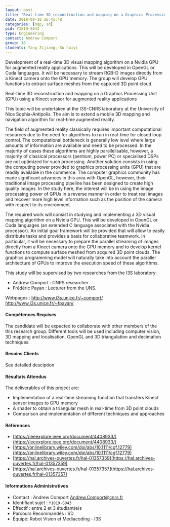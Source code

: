 ```yaml
---
layout: post
title: "Real-time 3D reconstruction and mapping on a Graphics Processing Unit (GPU) using a Kinect sensor for augmented reality applications"
date: 2018-09-10 16:41:48
categories: [oqp, sd]
pid: Y1819-S043
type: Engineering
contact: Andrew Comport
group: 18
students: Yang Zijiang, Xu huiyi
---
```

       
Development of a real-time 3D visual mapping algorithm on a Nvidia GPU for augmented reality applications. This will be developed in OpenGL or Cuda languages. It will be necessary to stream  RGB-D images directly from a Kinect camera onto the GPU memory. The group will develop GPU functions to extract surface meshes from the captured 3D point cloud. 

Real-time 3D reconstruction and mapping on a Graphics Processing Unit (GPU) using a Kinect sensor for augmented reality applications

This topic will be undertaken at the I3S-CNRS laboratory at the University of Nice Sophia-Antipolis. The aim is to extend a mobile 3D mapping and navigation algorithm for real-time augmented reality. 

The field of augmented reality classically requires important computational resources due to the need for algorithms to run in real-time for closed loop control. The computational bottleneck is generally low level where large amounts of information are available and need to be processed. In the majority of cases these algorithms are highly parallelisable, however, a majority of classical processors (pentium, power PC) or specialised DSPs are not optimized for such processing. Another solution consists in using the computing power provided to graphics processing units (GPU) that are readily available in the commerce. The computer graphics community has made significant advances in this area with OpenGL, however, their traditional image processing pipeline has been designed to create high quality images. In the study here, the interest will be in using the image processing power of GPUs in a reverse manner in order to treat real images and recover more high level information such as the position of the camera with respect to its environment.

The required work will consist in studying and implementing a 3D visual mapping algorithm on a Nvidia GPU. This will be developed in OpenGL or Cuda languages (an extended C language associated with the Nvidia processor). An initial goal framework will be provided that will allow to easily distribute tasks and provides a basis for collaborative teamwork. In particular, it will be necessary to prepare the parallel streaming of images directly from a Kinect camera onto the GPU memory and to develop kernel functions to compute surface meshed from acquired 3D point clouds. The graphics programming model will naturally take into account the parallel architecture of GPUs to improve the execution speed of these algorithms.


This study will be supervised by two researches from the I3S laboratory: 
- Andrew Comport : CNRS researcher 
- Frédéric Payan : Lecturer from the UNS.
 

Webpages : 
http://www.i3s.unice.fr/~comport/
http://www.i3s.unice.fr/~fpayan/


#### Compétences Requises
The candidate will be expected to collaborate with other members of the this research group. Different tools will be used including computer vision, 3D mapping and localisation, OpenGL and 3D triangulation and decimation techniques. 



     

#### Besoins Clients
See detailed desciption

#### Résultats Attendus
The deliverables of this project are: 
- Implementation of a real-time streaming function that transfers Kinect sensor images to GPU memory
- A shader to obtain a triangular mesh in real-time from 3D point clouds
- Comparison and implementation of different techniques and approaches

#### Références

  * [https://ieeexplore.ieee.org/document/4408933/](https://ieeexplore.ieee.org/document/4408933/)
  * [https://onlinelibrary.wiley.com/doi/abs/10.1111/cgf.12779](https://onlinelibrary.wiley.com/doi/abs/10.1111/cgf.12779)
  * [https://hal.archives-ouvertes.fr/hal-01357359](https://hal.archives-ouvertes.fr/hal-01357359)
  * [https://hal.archives-ouvertes.fr/hal-01357357](https://hal.archives-ouvertes.fr/hal-01357357)

#### Informations Administratives
  * Contact : Andrew Comport <Andrew.Comport@cnrs.fr>
  * Identifiant sujet : `Y1819-S043`
  * Effectif : entre 2 et 3 étudiant(e)s
  * Parcours Recommandés : SD
  * Équipe: Robot Vision et Mediacoding - I3S

     